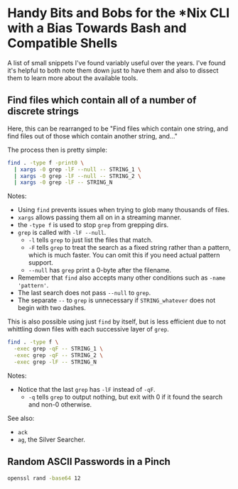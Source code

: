 Handy Bits and Bobs for the *Nix CLI with a Bias Towards Bash and Compatible Shells
===================================================================================

A list of small snippets I've found variably useful over the years.  I've found it's helpful to both note them down just to have them and also to dissect them to learn more about the available tools.



## Find files which contain all of a number of discrete strings

Here, this can be rearranged to be "Find files which contain one string, and find files out of those which contain another string, and..."

The process then is pretty simple:

```sh
find . -type f -print0 \
  | xargs -0 grep -lF --null -- STRING_1 \
  | xargs -0 grep -lF --null -- STRING_2 \
  | xargs -0 grep -lF -- STRING_N
```

Notes:
- Using `find` prevents issues when trying to glob many thousands of files.
- `xargs` allows passing them all on in a streaming manner.
- the `-type f` is used to stop `grep` from grepping dirs.
- `grep` is called with `-lF --null`.
  - `-l` tells `grep` to just list the files that match.
  - `-F` tells `grep` to treat the search as a fixed string rather than a pattern, which is much faster.  You can omit this if you need actual pattern support.
  - `--null` has `grep` print a 0-byte after the filename.
- Remember that `find` also accepts many other conditions such as `-name 'pattern'`.
- The last search does not pass `--null` to `grep`.
- The separate `--` to `grep` is unnecessary if `STRING_whatever` does not begin with two dashes.

This is also possible using just `find` by itself, but is less efficient due to not whittling down files with each successive layer of `grep`.

```sh
find . -type f \
  -exec grep -qF -- STRING_1 \
  -exec grep -qF -- STRING_2 \
  -exec grep -lF -- STRING_N
```

Notes:
- Notice that the last `grep` has `-lF` instead of `-qF`.
  - `-q` tells `grep` to output nothing, but exit with 0 if it found the search and non-0 otherwise.

See also:
- `ack`
- `ag`, the Silver Searcher.



## Random ASCII Passwords in a Pinch

```sh
openssl rand -base64 12
```
